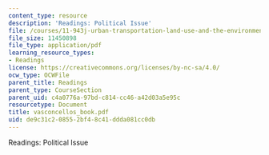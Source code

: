 ```yaml
---
content_type: resource
description: 'Readings: Political Issue'
file: /courses/11-943j-urban-transportation-land-use-and-the-environment-spring-2002/de9c31c208552bf48c41ddda081cc0db_vasconcellos_book.pdf
file_size: 11450898
file_type: application/pdf
learning_resource_types:
- Readings
license: https://creativecommons.org/licenses/by-nc-sa/4.0/
ocw_type: OCWFile
parent_title: Readings
parent_type: CourseSection
parent_uid: c4a0776a-97bd-c814-cc46-a42d03a5e95c
resourcetype: Document
title: vasconcellos_book.pdf
uid: de9c31c2-0855-2bf4-8c41-ddda081cc0db
---
```

Readings: Political Issue